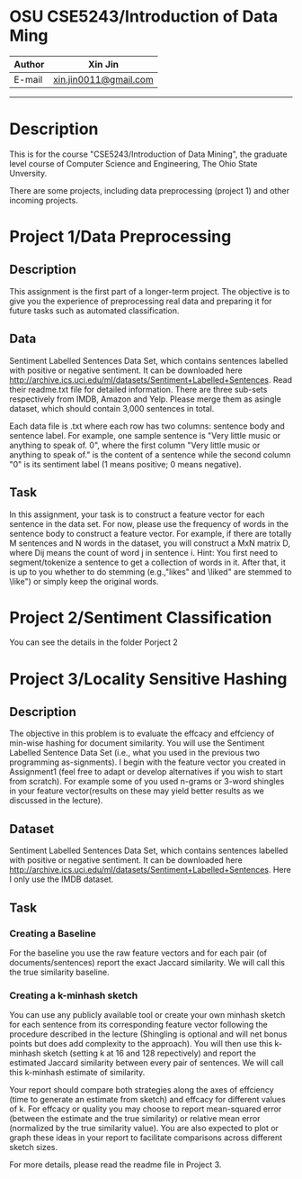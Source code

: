 OSU CSE5243/Introduction of Data Ming
===========================
|Author|Xin Jin|
|---|---
|E-mail|xin.jin0011@gmail.com


****
# Description
This is for the course "CSE5243/Introduction of Data Mining", the graduate level course of Computer Science and Engineering, The Ohio State Unversity.

There are some projects, including data preprocessing (project 1) and other incoming projects.

# Project 1/Data Preprocessing

## Description

This assignment is the first part of a longer-term project. The objective is to give you the experience of preprocessing real data and preparing it for future tasks such as automated classification.

## Data
Sentiment Labelled Sentences Data Set, which contains sentences labelled with positive or negative sentiment. It can be downloaded here http://archive.ics.uci.edu/ml/datasets/Sentiment+Labelled+Sentences.
Read their readme.txt file for detailed information. There are three sub-sets respectively from IMDB, Amazon and Yelp. Please merge them as asingle dataset, which should contain 3,000 sentences in total.

Each data file is .txt where each row has two columns: sentence body and sentence label. For example, one sample sentence is "Very little music or anything to speak of. 0", where the first column
"Very little music or anything to speak of." is the content of a sentence while the second column "0" is its sentiment label (1 means positive; 0 means negative).


## Task
In this assignment, your task is to construct a feature vector for each sentence in the data set. For now, please use the frequency of words in the sentence body to construct a feature vector. For example, if there are totally M sentences and N words in the dataset, you will construct a
MxN matrix D, where Dij means the count of word j in sentence i. Hint: You first need to segment/tokenize a sentence to get a collection of words in it. After that, it is up to you whether to do stemming (e.g.,"likes" and \liked" are stemmed to \like") or simply keep the original words.

# Project 2/Sentiment Classification

You can see the details in the folder Porject 2

# Project 3/Locality Sensitive Hashing
## Description
The objective in this problem is to evaluate the effcacy and effciency of min-wise hashing for document similarity. You will use the Sentiment Labelled Sentence Data Set (i.e., what you used in the previous two programming as-signments). I begin with the feature vector you created in Assignment1 (feel free to adapt or develop alternatives if you wish to start from scratch).
For example some of you used n-grams or 3-word shingles in your feature vector(results on these may yield better results as we discussed in the lecture).

## Dataset
Sentiment Labelled Sentences Data Set, which contains sentences labelled with positive or negative sentiment. It can be downloaded here http://archive.ics.uci.edu/ml/datasets/Sentiment+Labelled+Sentences.
Here I only use the IMDB dataset.

## Task
### Creating a Baseline
For the baseline you use the raw feature vectors and for each pair (of documents/sentences) report the exact Jaccard similarity. We will call this the true similarity baseline.

### Creating a k-minhash sketch
You can use any publicly available tool or create your own minhash sketch for each sentence from its corresponding feature vector following the procedure described in the lecture (Shingling is optional and will net bonus points but does add complexity to the approach). You will then use this k-minhash sketch (setting k at 16 and 128 repectively) and report the estimated Jaccard similarity between every pair of sentences. We will call this k-minhash estimate of similarity.

Your report should compare both strategies along the axes of effciency (time to generate an estimate from sketch) and effcacy for different values of k. For effcacy or quality you may choose to report mean-squared error (between the estimate and the true similarity) or relative mean error (normalized by the true similarity value). You are also expected to plot or graph these ideas in your report to facilitate comparisons across different sketch sizes.

For more details, please read the readme file in Project 3.
